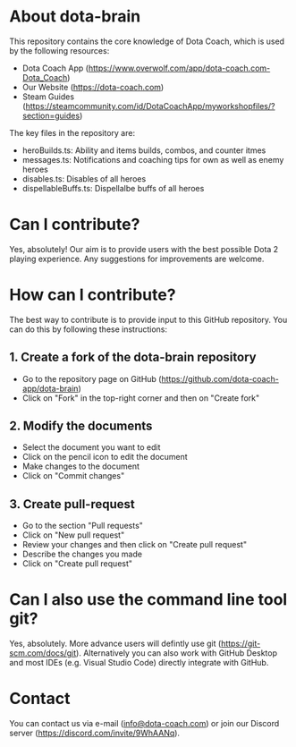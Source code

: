 # About dota-brain

This repository contains the core knowledge of Dota Coach, which is used by the following resources:

- Dota Coach App (https://www.overwolf.com/app/dota-coach.com-Dota_Coach)
- Our Website (https://dota-coach.com)
- Steam Guides (https://steamcommunity.com/id/DotaCoachApp/myworkshopfiles/?section=guides)

The key files in the repository are:

- heroBuilds.ts: Ability and items builds, combos, and counter itmes
- messages.ts: Notifications and coaching tips for own as well as enemy heroes
- disables.ts: Disables of all heroes
- dispellableBuffs.ts: Dispellalbe buffs of all heroes

# Can I contribute?

Yes, absolutely! Our aim is to provide users with the best possible Dota 2 playing experience. Any suggestions for improvements are welcome.

# How can I contribute?

The best way to contribute is to provide input to this GitHub repository. You can do this by following these instructions:

## 1. Create a fork of the dota-brain repository

- Go to the repository page on GitHub (https://github.com/dota-coach-app/dota-brain)
- Click on "Fork" in the top-right corner and then on "Create fork"

## 2. Modify the documents

- Select the document you want to edit
- Click on the pencil icon to edit the document
- Make changes to the document
- Click on "Commit changes"

## 3. Create pull-request

- Go to the section "Pull requests"
- Click on "New pull request"
- Review your changes and then click on "Create pull request"
- Describe the changes you made
- Click on "Create pull request"

# Can I also use the command line tool git?

Yes, absolutely. More advance users will defintly use git (https://git-scm.com/docs/git). Alternatively you can also work with GitHub Desktop and most IDEs (e.g. Visual Studio Code) directly integrate with GitHub.

# Contact

You can contact us via e-mail (info@dota-coach.com) or join our Discord server (https://discord.com/invite/9WhAANq).
